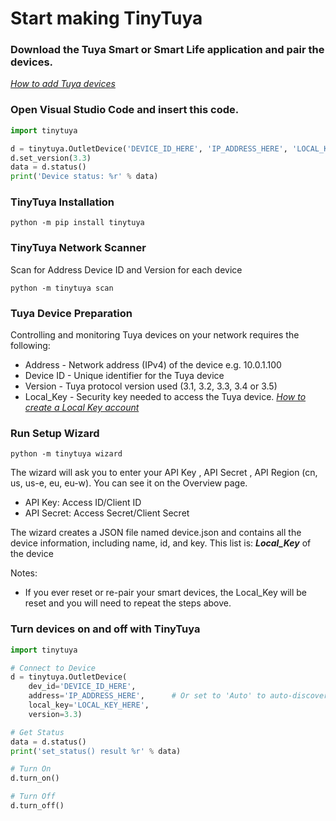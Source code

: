 # Start making TinyTuya
### Download the Tuya Smart or Smart Life application and pair the devices.
_[How to add Tuya devices](https://drive.google.com/file/d/1gXuc2rUMfjgzfhC6qY4sOiTGmZElJLqX/view?usp=sharing)_

### Open Visual Studio Code and insert this code.

```python
import tinytuya

d = tinytuya.OutletDevice('DEVICE_ID_HERE', 'IP_ADDRESS_HERE', 'LOCAL_KEY_HERE')
d.set_version(3.3)
data = d.status() 
print('Device status: %r' % data)
```
### TinyTuya Installation
```
python -m pip install tinytuya
```
### TinyTuya Network Scanner
Scan for Address Device ID and Version for each device
```
python -m tinytuya scan
```

### Tuya Device Preparation
Controlling and monitoring Tuya devices on your network requires the following:

+ Address - Network address (IPv4) of the device e.g. 10.0.1.100
+ Device ID - Unique identifier for the Tuya device
+ Version - Tuya protocol version used (3.1, 3.2, 3.3, 3.4 or 3.5)
+ Local_Key - Security key needed to access the Tuya device.
_[How to create a Local Key account](https://drive.google.com/file/d/1vFOuHW5U2BTnTE89QYxYuNbrO_0VqXns/view?usp=sharing)_

### Run Setup Wizard
```
python -m tinytuya wizard
```
The wizard will ask you to enter your API Key , API Secret , API Region (cn, us, us-e, eu, eu-w). You can see it on the Overview page.
+ API Key: Access ID/Client ID
+ API Secret: Access Secret/Client Secret

The wizard creates a JSON file named device.json and contains all the device information, including name, id, and key. This list is: **_Local_Key_** of the device

Notes:
+ If you ever reset or re-pair your smart devices, the Local_Key will be reset and you will need to repeat the steps above.

### Turn devices on and off with TinyTuya
```python
import tinytuya

# Connect to Device
d = tinytuya.OutletDevice(
    dev_id='DEVICE_ID_HERE',
    address='IP_ADDRESS_HERE',      # Or set to 'Auto' to auto-discover IP address
    local_key='LOCAL_KEY_HERE', 
    version=3.3)

# Get Status
data = d.status() 
print('set_status() result %r' % data)

# Turn On
d.turn_on()

# Turn Off
d.turn_off()
```